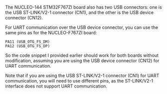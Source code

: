 The NUCLEO-144 STM32F767ZI board also has two USB connectors: one is the USB ST-LINK/V2-1 connector (CN1), and the other is the USB device connector (CN12).

For UART communication over the USB device connector, you can use the same pins as for the NUCLEO-F767ZI board:

    PA11 (USB_OTG_FS_DM)
    PA12 (USB_OTG_FS_DP)

So the code snippet I provided earlier should work for both boards without modification, assuming you are using the USB device connector (CN12) for UART communication.

Note that if you are using the USB ST-LINK/V2-1 connector (CN1) for UART communication, you will need to use different pins, as the ST-LINK/V2-1 interface does not support UART communication.